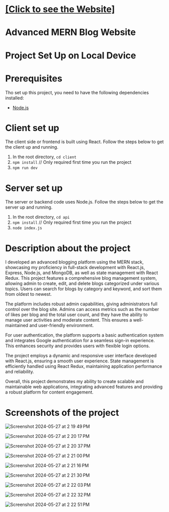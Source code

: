 # [[Click to see the Website]](https://advanced-blog-dwil.onrender.com)

# Advanced MERN Blog Website

# Project Set Up on Local Device

# Prerequisites
Tho set up this project, you need to have the following dependencies installed:
- [Node.js](https://nodejs.org/en/download)


# Client set up
The client side or frontend is built using React. Follow the steps below to get the client up and running.
1. In the root directory, `cd client`
2. `npm install` // Only required first time you run the project
3. `npm run dev`

# Server set up
The server or backend code uses Node.js. Follow the steps below to get the server up and running.
1. In the root directory, `cd api`
3. `npm install` // Only required first time you run the project
4. `node index.js`

# Description about the project

I developed an advanced blogging platform using the MERN stack, showcasing my proficiency in full-stack development with React.js, Express, Node.js, and MongoDB, as well as state management with React Redux. This project features a comprehensive blog management system, allowing admin to create, edit, and delete blogs categorized under various topics. Users can search for blogs by category and keyword, and sort them from oldest to newest.

The platform includes robust admin capabilities, giving administrators full control over the blog site. Admins can access metrics such as the number of likes per blog and the total user count, and they have the ability to manage user activities and moderate content. This ensures a well-maintained and user-friendly environment.

For user authentication, the platform supports a basic authentication system and integrates Google authentication for a seamless sign-in experience. This enhances security and provides users with flexible login options.

The project employs a dynamic and responsive user interface developed with React.js, ensuring a smooth user experience. State management is efficiently handled using React Redux, maintaining application performance and reliability.

Overall, this project demonstrates my ability to create scalable and maintainable web applications, integrating advanced features and providing a robust platform for content engagement.

# Screenshots of the project
![Screenshot 2024-05-27 at 2 19 49 PM](https://github.com/gopinathvarad/mern-blog/assets/65111584/0b0cd5de-f4fd-4dbf-843f-715dcb91618c)

![Screenshot 2024-05-27 at 2 20 17 PM](https://github.com/gopinathvarad/mern-blog/assets/65111584/ecb6a630-dec1-40e8-886b-bcff9db0f946)

![Screenshot 2024-05-27 at 2 20 37 PM](https://github.com/gopinathvarad/mern-blog/assets/65111584/33ff58f5-23a3-4c7e-a921-b48cfb3b641b)

![Screenshot 2024-05-27 at 2 21 00 PM](https://github.com/gopinathvarad/mern-blog/assets/65111584/62c6f828-dfa1-45d1-a7dd-65448919f5ce)

![Screenshot 2024-05-27 at 2 21 16 PM](https://github.com/gopinathvarad/mern-blog/assets/65111584/0be1f2ff-9e99-4686-a424-377dcc02edf6)


![Screenshot 2024-05-27 at 2 21 30 PM](https://github.com/gopinathvarad/mern-blog/assets/65111584/207a14cb-fe32-4669-bb5b-dbc8f5369dae)

![Screenshot 2024-05-27 at 2 22 03 PM](https://github.com/gopinathvarad/mern-blog/assets/65111584/41fd8ca8-c295-48cf-9468-8fd9e334d834)

![Screenshot 2024-05-27 at 2 22 32 PM](https://github.com/gopinathvarad/mern-blog/assets/65111584/3f77cec1-efcc-42ac-8e33-fa0ba31d9d3c)

![Screenshot 2024-05-27 at 2 22 51 PM](https://github.com/gopinathvarad/mern-blog/assets/65111584/3a18d063-29eb-4f00-8fb4-4ba2551ac9bb)


